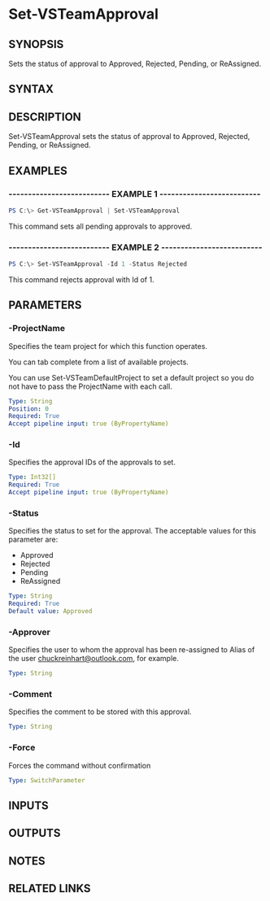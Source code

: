 


# Set-VSTeamApproval

## SYNOPSIS

Sets the status of approval to Approved, Rejected, Pending, or ReAssigned.

## SYNTAX

## DESCRIPTION

Set-VSTeamApproval sets the status of approval to Approved, Rejected, Pending, or ReAssigned.

## EXAMPLES

### -------------------------- EXAMPLE 1 --------------------------

```PowerShell
PS C:\> Get-VSTeamApproval | Set-VSTeamApproval
```

This command sets all pending approvals to approved.

### -------------------------- EXAMPLE 2 --------------------------

```PowerShell
PS C:\> Set-VSTeamApproval -Id 1 -Status Rejected
```

This command rejects approval with Id of 1.

## PARAMETERS

### -ProjectName

Specifies the team project for which this function operates.

You can tab complete from a list of available projects.

You can use Set-VSTeamDefaultProject to set a default project so
you do not have to pass the ProjectName with each call.

```yaml
Type: String
Position: 0
Required: True
Accept pipeline input: true (ByPropertyName)
```

### -Id

Specifies the approval IDs of the approvals to set.

```yaml
Type: Int32[]
Required: True
Accept pipeline input: true (ByPropertyName)
```

### -Status

Specifies the status to set for the approval. The acceptable values for this parameter are:

- Approved
- Rejected
- Pending
- ReAssigned

```yaml
Type: String
Required: True
Default value: Approved
```

### -Approver

Specifies the user to whom the approval has been re-assigned to Alias of the user chuckreinhart@outlook.com, for example.

```yaml
Type: String
```

### -Comment

Specifies the comment to be stored with this approval.

```yaml
Type: String
```

### -Force

Forces the command without confirmation

```yaml
Type: SwitchParameter
```

## INPUTS

## OUTPUTS

## NOTES

## RELATED LINKS

